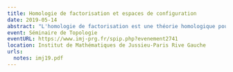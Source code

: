 ```yaml
---
title: Homologie de factorisation et espaces de configuration
date: 2019-05-14
abstract: "L'homologie de factorisation est une théorie homologique pour les variétés structurées (orientées, parallélisées...) qui trouve ses origines dans les théories topologique et conformes des champs (Beilinson--Drinfeld, Salvatore, Lurie, Ayala--Francis, Costello--Gwilliam...). Après l'avoir définie et donné une idée de ses propriétés, j'expliquerai comment on peut la calculer sur ℝ grâce au modèle de Lambrechts--Stanley des espaces de configuration et je concluerai par quelques applications."
event: Séminaire de Topologie
eventURL: https://www.imj-prg.fr/spip.php?evenement2741
location: Institut de Mathématiques de Jussieu-Paris Rive Gauche
urls:
  notes: imj19.pdf
---
```

